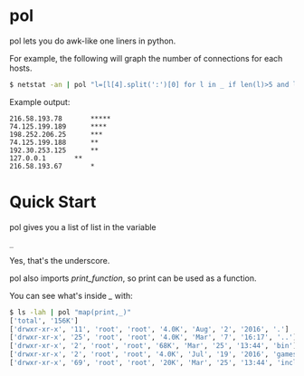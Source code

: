 # pol
pol lets you do awk-like one liners in python.

For example, the following will graph the number of connections for each hosts.
```bash
$ netstat -an | pol "l=[l[4].split(':')[0] for l in _ if len(l)>5 and l[5]=='ESTABLISHED']; s=sorted([{'h':e,'c':l.count(e)} for e in set(l)],key=lambda k: k['c'], reverse=True); map(print,['{}\t{}'.format(i['h'],'*' * i['c']) for i in s])"
```

Example output:

```
216.58.193.78	    *****
74.125.199.189	    ****
198.252.206.25	    ***
74.125.199.188	    **
192.30.253.125	    **
127.0.0.1	    **
216.58.193.67	    *
```

# Quick Start
pol gives you a list of list in the variable
```
_
```
Yes, that's the underscore.

pol also imports *print_function*, so print can be used as a function.

You can see what's inside *_* with:

```bash
$ ls -lah | pol "map(print,_)"
['total', '156K']
['drwxr-xr-x', '11', 'root', 'root', '4.0K', 'Aug', '2', '2016', '.']
['drwxr-xr-x', '25', 'root', 'root', '4.0K', 'Mar', '7', '16:17', '..']
['drwxr-xr-x', '2', 'root', 'root', '68K', 'Mar', '25', '13:44', 'bin']
['drwxr-xr-x', '2', 'root', 'root', '4.0K', 'Jul', '19', '2016', 'games']
['drwxr-xr-x', '69', 'root', 'root', '20K', 'Mar', '25', '13:44', 'include']
```










